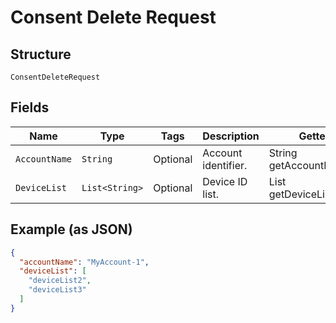 
# Consent Delete Request

## Structure

`ConsentDeleteRequest`

## Fields

| Name | Type | Tags | Description | Getter | Setter |
|  --- | --- | --- | --- | --- | --- |
| `AccountName` | `String` | Optional | Account identifier. | String getAccountName() | setAccountName(String accountName) |
| `DeviceList` | `List<String>` | Optional | Device ID list. | List<String> getDeviceList() | setDeviceList(List<String> deviceList) |

## Example (as JSON)

```json
{
  "accountName": "MyAccount-1",
  "deviceList": [
    "deviceList2",
    "deviceList3"
  ]
}
```


